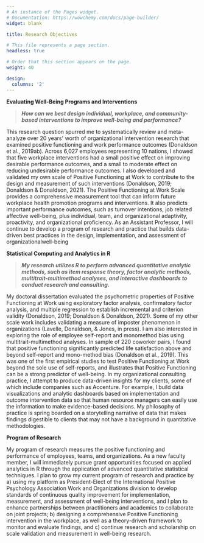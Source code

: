```yaml
---
# An instance of the Pages widget.
# Documentation: https://wowchemy.com/docs/page-builder/
widget: blank

title: Research Objectives

# This file represents a page section.
headless: true

# Order that this section appears on the page.
weight: 40

design:
  columns: '2'
---
```


**Evaluating Well-Being Programs and Interventions**

> ***How can we best design individual, workplace, and community-based interventions to improve well-being and performance?***

This research question spurred me to systematically review and meta-analyze over 20 years' worth of organizational intervention research that examined positive functioning and work performance outcomes (Donaldson et al., 2019ab). Across 6,027 employees representing 10 nations, I showed that five workplace interventions had a small positive effect on improving desirable performance outcomes, and a small to moderate effect on reducing undesirable performance outcomes. I also developed and validated my own scale of Positive Functioning at Work to contribute to the design and measurement of such interventions (Donaldson, 2019; Donaldson & Donaldson, 2021). The Positive Functioning at Work Scale provides a comprehensive measurement tool that can inform future workplace health promotion programs and interventions. It also predicts important performance outcomes, such as turnover intentions, job related affective well-being, plus individual, team, and organizational adaptivity, proactivity, and organizational proficiency. As an Assistant Professor, I will continue to develop a program of research and practice that builds data-driven best practices in the design, implementation, and assessment of organizationalwell-being

**Statistical Computing and Analytics in R**

> ***My research utilizes R to perform advanced quantitative analytic methods, such as item response theory, factor analytic methods, multitrait-multimethod analyses, and interactive dashboards to conduct research and consulting.***

My doctoral dissertation evaluated the psychometric properties of Positive Functioning at Work using exploratory factor analysis, confirmatory factor analysis, and multiple regression to establish incremental and criterion validity (Donaldson, 2019; Donaldson & Donaldson, 2021). Some of my other scale work includes validating a measure of imposter phenomenon in organizations (Lavelle, Donaldson, & Jones, in press). I am also interested in exploring the role of employee self-report and monomethod bias using multitrait-multimethod analyses. In sample of 220 coworker pairs, I found that positive functioning significantly predicted life satisfaction above and beyond self-report and mono-method bias (Donaldson et al., 2019). This was one of the first empirical studies to test Positive Functioning at Work beyond the sole use of self-reports, and illustrates that Positive Functioning can be a strong predictor of well-being. In my organizational consulting practice, I attempt to produce data-driven insights for my clients, some of which include companies such as Accenture. For example, I build data visualizations and analytic dashboards based on implementation and outcome intervention data so that human resource managers can easily use the information to make evidence-based decisions. My philosophy of practice is spring boarded on a storytelling narrative of data that makes findings digestible to clients that may not have a background in quantitative methodologies.

**Program of Research**

My program of research measures the positive functioning and performance of employees, teams, and organizations. As a new faculty member, I will immediately pursue grant opportunities focused on applied analytics in R through the application of advanced quantitative statistical techniques. I plan to grow my current program of research and practice by a) using my platform as President-Elect of the International Positive Psychology Association Work and Organizations division to develop standards of continuous quality improvement for implementation, measurement, and assessment of well-being interventions, and I plan to enhance partnerships between practitioners and academics to collaborate on joint projects; b) designing a comprehensive Positive Functioning intervention in the workplace, as well as a theory-driven framework to monitor and evaluate findings, and c) continue research and scholarship on scale validation and measurement in well-being research.
